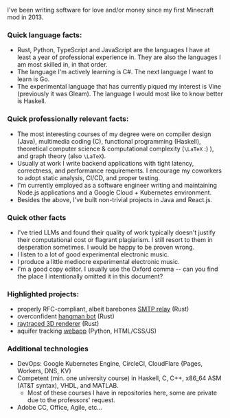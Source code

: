 I've been writing software for love and/or money since my first Minecraft mod in 2013. 

### Quick language facts:
- Rust, Python, TypeScript and JavaScript are the languages I have at least a year of professional experience in. They are also the languages I am most skilled in, in that order.  
- The language I'm actively learning is C#. The next language I want to learn is Go.  
- The experimental language that has currently piqued my interest is Vine (previously it was Gleam). The language I would most like to know better is Haskell.  

### Quick professionally relevant facts:
- The most interesting courses of my degree were on compiler design (Java), multimedia coding (C), functional programming (Haskell), theoretical computer science & computational complexity (`\LaTeX` :) ), and graph theory (also `\LaTeX`).  
- Usually at work I write backend applications with tight latency, correctness, and performance requirements. I encourage my coworkers to adopt static analysis, CI/CD, and proper testing.
- I'm currently employed as a software engineer writing and maintaining Node.js applications and a Google Cloud + Kubernetes environment.
- Besides the above, I've built non-trivial projects in Java and React.js.

### Quick other facts
- I've tried LLMs and found their quality of work typically doesn't justify their computational cost or flagrant plagiarism. I still resort to them in desperation sometimes. I would be happy to be proven wrong.
- I listen to a lot of good experimental electronic music.
- I produce a little mediocre experimental electronic music.
- I'm a good copy editor. I usually use the Oxford comma -- can you find the place I intentionally omitted it in this document?

### Highlighted projects:
- properly RFC-compliant, albeit barebones [SMTP relay](https://github.com/mademast/sail) (Rust)
- overconfident [hangman bot](https://github.com/novedevo/lose_at_hangman_rs) (Rust)
- [raytraced 3D renderer](https://github.com/novedevo/raytracer) (Rust)
- aquifer tracking [webapp](https://github.com/novedevo/watertable) (Python, HTML/CSS/JS)

### Additional technologies
- DevOps: Google Kubernetes Engine, CircleCI, CloudFlare {Pages, Workers, DNS, KV}
- Competent (min. one university course) in Haskell, C, C++, x86_64 ASM (AT&T syntax), VHDL, and MATLAB.
  - Most of these courses I have in repositories here, some are private due to the professors' request.
- Adobe CC, Office, Agile, etc...
